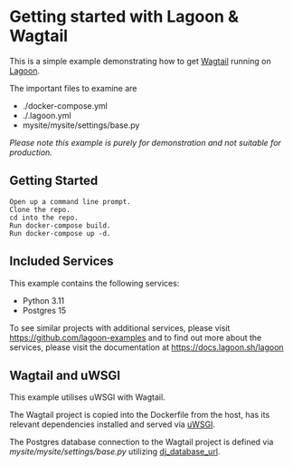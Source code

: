 # Getting started with Lagoon & Wagtail

This is a simple example demonstrating how to get [Wagtail](https://wagtail.org/) running on [Lagoon](https://www.github.com/uselagoon/lagoon). 

The important files to examine are
* ./docker-compose.yml
* ./.lagoon.yml
* mysite/mysite/settings/base.py

*Please note this example is purely for demonstration and not suitable for production.*

## Getting Started

```
Open up a command line prompt.
Clone the repo.
cd into the repo.
Run docker-compose build.
Run docker-compose up -d.
```

## Included Services

This example contains the following services:
* Python 3.11
* Postgres 15

To see similar projects with additional services, please visit https://github.com/lagoon-examples and to find out more about the services, please visit the documentation at https://docs.lagoon.sh/lagoon

## Wagtail and uWSGI

This example utilises uWSGI with Wagtail. 

The Wagtail project is copied into the Dockerfile from the host, has its relevant dependencies installed and served via [uWSGI](https://uwsgi-docs.readthedocs.io/en/latest/#).

The Postgres database connection to the Wagtail project is defined via *mysite/mysite/settings/base.py* utilizing [dj_database_url](https://pypi.org/project/dj-database-url/).

